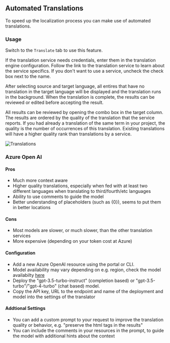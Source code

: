 ## Automated Translations
To speed up the localization process you can make use of automated translations.

### Usage
Switch to the `Translate` tab to use this feature. 

If the translation service needs credentials, enter them in the translation engine configuration. Follow the link to the translation service to learn about the service specifics.
If you don't want to use a service, uncheck the check box next to the name. 

After selecting source and target language, all entires that have no translation in the target language will be displayed and the translation runs in the background. When the translation is complete, the results can be reviewed or edited before accepting the result.

All results can be reviewed by opening the combo box in the target column. The results are ordered by the quality of the translation that the service reports. If you had already a translation of the same term in your project, the quality is the number of occurrences of this translation. Existing translations will have a higher quality rank than translations by a service.

![Translations](Automatic%20Translations_Translations.png)

### Azure Open AI

#### Pros
- Much more context aware
- Higher quality translations, especially when fed with at least two different languages when translating to third/fourth/etc languages
- Ability to use comments to guide the model
- Better understanding of placeholders (such as {0}), seems to put them in better locations

#### Cons
- Most models are slower, or much slower, than the other translation services
- More expensive (depending on your token cost at Azure)

#### Configuration
- Add a new Azure OpenAI resource using the portal or CLI.
- Model availability may vary depending on e.g. region, check the model availabilty [here](https://learn.microsoft.com/en-us/azure/ai-services/openai/concepts/models#gpt-4-and-gpt-4-turbo-preview-model-availability)
- Deploy the "gpt-3.5-turbo-instruct" (completion based) or "gpt-3.5-turbo"/"gpt-4-turbo" (chat based) model. 
- Copy the API key, URL to the endpoint and name of the deployment and model into the settings of the translator

#### Addtional Settings
- You can add a custom prompt to your request to improve the translation quality or behavior, e.g. "preserve the html tags in the results"
- You can include the comments in your resources in the prompt, to guide the model with additional hints about the context

